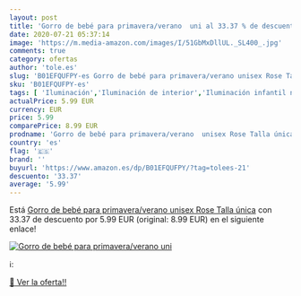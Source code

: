 ```yaml
---
layout: post
title: 'Gorro de bebé para primavera/verano  uni al 33.37 % de descuento'
date: 2020-07-21 05:37:14
image: 'https://m.media-amazon.com/images/I/51GbMxDllUL._SL400_.jpg'
comments: true
category: ofertas
author: 'tole.es'
slug: 'B01EFQUFPY-es Gorro de bebé para primavera/verano unisex Rose Talla única'
sku: 'B01EFQUFPY-es'
tags: [ 'Iluminación','Iluminación de interior','Iluminación infantil nocturna','Lámparas e iluminación infantil','Monos para bebés niño','Ropa','Ropa de una pieza para bebés niño','Ropa para bebés','Ropa para bebés niño','bebé', ]
actualPrice: 5.99 EUR
currency: EUR
price: 5.99
comparePrice: 8.99 EUR
prodname: 'Gorro de bebé para primavera/verano  unisex Rose Talla única'
country: 'es'
flag: '🇪🇸'
brand: ''
buyurl: 'https://www.amazon.es/dp/B01EFQUFPY/?tag=tolees-21'
descuento: '33.37'
average: '5.99'
---
```


Está [Gorro de bebé para primavera/verano  unisex Rose Talla única](https://www.amazon.es/dp/B01EFQUFPY/?tag=tolees-21) con 33.37 de descuento por 5.99 EUR (original: 8.99 EUR) en el siguiente enlace!

[![Gorro de bebé para primavera/verano  uni](https://m.media-amazon.com/images/I/51GbMxDllUL._SL400_.jpg)](https://www.amazon.es/dp/B01EFQUFPY/?tag=tolees-21)

ℹ️:


[🛒 Ver la oferta!!](https://www.amazon.es/dp/B01EFQUFPY/?tag=tolees-21)

